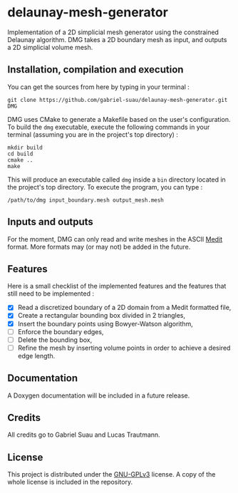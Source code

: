 # delaunay-mesh-generator

Implementation of a 2D simplicial mesh generator using the constrained Delaunay algorithm. DMG takes a 2D boundary mesh as input, and outputs a 2D simplicial volume mesh.

## Installation, compilation and execution
You can get the sources from here by typing in your terminal :

```shell
git clone https://github.com/gabriel-suau/delaunay-mesh-generator.git DMG
```

DMG uses CMake to generate a Makefile based on the user's configuration. To build the <code>dmg</code> executable, execute the following commands in your terminal (assuming you are in the project's top directory) :

```shell
mkdir build
cd build
cmake ..
make
```

This will produce an executable called <code>dmg</code> inside a <code>bin</code> directory located in the project's top directory. To execute the program, you can type :
```shell
/path/to/dmg input_boundary.mesh output_mesh.mesh
```

## Inputs and outputs
For the moment, DMG can only read and write meshes in the ASCII [Medit](https://www.ljll.math.upmc.fr/frey/logiciels/Docmedit.dir/index.html) format. More formats may (or may not) be added in the future.

## Features
Here is a small checklist of the implemented features and the features that still need to be implemented :
- [x] Read a discretized boundary of a 2D domain from a Medit formatted file,
- [x] Create a rectangular bounding box divided in 2 triangles,
- [x] Insert the boundary points using Bowyer-Watson algorithm,
- [ ] Enforce the boundary edges,
- [ ] Delete the bounding box,
- [ ] Refine the mesh by inserting volume points in order to achieve a desired edge length.

## Documentation
A Doxygen documentation will be included in a future release.

## Credits
All credits go to Gabriel Suau and Lucas Trautmann.

## License
This project is distributed under the [GNU-GPLv3](https://www.gnu.org/licenses/gpl-3.0.html) license. A copy of the whole license is included in the repository.
